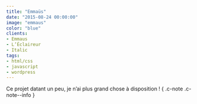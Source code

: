 ```yaml
---
title: "Emmaüs"
date: "2015-08-24 00:00:00"
image: "emmaus"
color: "blue"
clients:
- Emmaus
- L’Éclaireur
- Italic
tags:
- html/css
- javascript
- wordpress
---
```


Ce projet datant un peu, je n’ai plus grand chose à disposition ! { .c-note .c-note--info }
